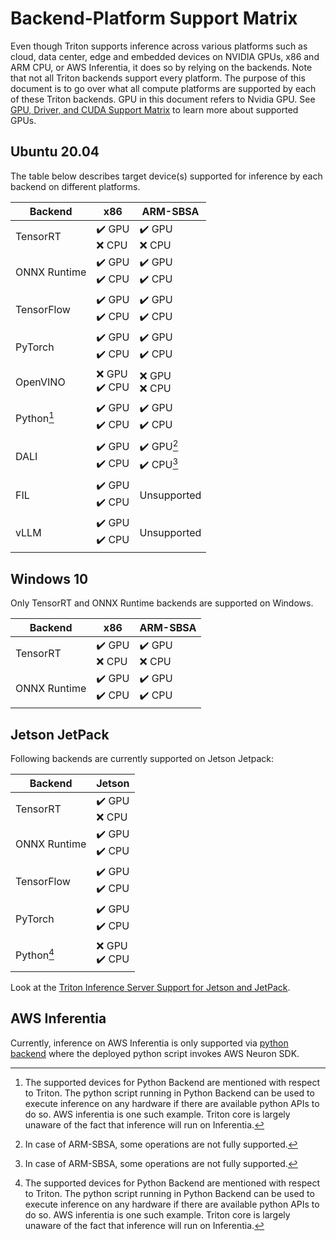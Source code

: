 <!--
# Copyright 2022-2023, NVIDIA CORPORATION & AFFILIATES. All rights reserved.
#
# Redistribution and use in source and binary forms, with or without
# modification, are permitted provided that the following conditions
# are met:
#  * Redistributions of source code must retain the above copyright
#    notice, this list of conditions and the following disclaimer.
#  * Redistributions in binary form must reproduce the above copyright
#    notice, this list of conditions and the following disclaimer in the
#    documentation and/or other materials provided with the distribution.
#  * Neither the name of NVIDIA CORPORATION nor the names of its
#    contributors may be used to endorse or promote products derived
#    from this software without specific prior written permission.
#
# THIS SOFTWARE IS PROVIDED BY THE COPYRIGHT HOLDERS ``AS IS'' AND ANY
# EXPRESS OR IMPLIED WARRANTIES, INCLUDING, BUT NOT LIMITED TO, THE
# IMPLIED WARRANTIES OF MERCHANTABILITY AND FITNESS FOR A PARTICULAR
# PURPOSE ARE DISCLAIMED.  IN NO EVENT SHALL THE COPYRIGHT OWNER OR
# CONTRIBUTORS BE LIABLE FOR ANY DIRECT, INDIRECT, INCIDENTAL, SPECIAL,
# EXEMPLARY, OR CONSEQUENTIAL DAMAGES (INCLUDING, BUT NOT LIMITED TO,
# PROCUREMENT OF SUBSTITUTE GOODS OR SERVICES; LOSS OF USE, DATA, OR
# PROFITS; OR BUSINESS INTERRUPTION) HOWEVER CAUSED AND ON ANY THEORY
# OF LIABILITY, WHETHER IN CONTRACT, STRICT LIABILITY, OR TORT
# (INCLUDING NEGLIGENCE OR OTHERWISE) ARISING IN ANY WAY OUT OF THE USE
# OF THIS SOFTWARE, EVEN IF ADVISED OF THE POSSIBILITY OF SUCH DAMAGE.
-->

# Backend-Platform Support Matrix

Even though Triton supports inference across various platforms such as
cloud, data center, edge and embedded devices on NVIDIA GPUs, x86 and
ARM CPU, or AWS Inferentia, it does so by relying on the backends.
Note that not all Triton backends support every platform. The purpose
of this document is to go over what all compute platforms are supported
by each of these Triton backends.
GPU in this document refers to Nvidia GPU. See
[GPU, Driver, and CUDA Support Matrix](https://docs.nvidia.com/deeplearning/frameworks/support-matrix/index.html)
to learn more about supported GPUs.

## Ubuntu 20.04

The table below describes target device(s) supported for inference by
each backend on different platforms.

| Backend      | x86       | ARM-SBSA      |
| ------------ | --------- | ------------- |
| TensorRT     |  :heavy_check_mark: GPU <br/> :x: CPU | :heavy_check_mark: GPU <br/> :x: CPU       |
| ONNX Runtime |  :heavy_check_mark: GPU <br/> :heavy_check_mark: CPU  |   :heavy_check_mark: GPU <br/> :heavy_check_mark: CPU      |
| TensorFlow   |  :heavy_check_mark: GPU <br/> :heavy_check_mark: CPU  |   :heavy_check_mark: GPU <br/> :heavy_check_mark: CPU      |
| PyTorch      |  :heavy_check_mark: GPU <br/> :heavy_check_mark: CPU  |   :heavy_check_mark: GPU <br/> :heavy_check_mark: CPU      |
| OpenVINO     |  :x: GPU <br/> :heavy_check_mark: CPU    |     :x: GPU <br/> :x: CPU       |
| Python[^1]   |  :heavy_check_mark: GPU <br/> :heavy_check_mark: CPU  |  :heavy_check_mark: GPU <br/> :heavy_check_mark: CPU  |
| DALI         |  :heavy_check_mark: GPU <br/> :heavy_check_mark: CPU  | :heavy_check_mark: GPU[^2] <br/> :heavy_check_mark: CPU[^2] |
| FIL          |  :heavy_check_mark: GPU <br/> :heavy_check_mark: CPU  |  Unsupported  |
| vLLM         |  :heavy_check_mark: GPU <br/> :heavy_check_mark: CPU  |  Unsupported  |


## Windows 10

Only TensorRT and ONNX Runtime backends are supported on Windows.

| Backend      | x86       | ARM-SBSA      |
| ------------ | --------- | ------------- |
| TensorRT     |  :heavy_check_mark: GPU <br/> :x: CPU | :heavy_check_mark: GPU <br/> :x: CPU       |
| ONNX Runtime |  :heavy_check_mark: GPU <br/> :heavy_check_mark: CPU  |   :heavy_check_mark: GPU <br/> :heavy_check_mark: CPU      |


## Jetson JetPack

Following backends are currently supported on Jetson Jetpack:

| Backend      |   Jetson  |
| ------------ | --------- |
| TensorRT     |  :heavy_check_mark: GPU <br/> :x: CPU    |
| ONNX Runtime |  :heavy_check_mark: GPU <br/> :heavy_check_mark: CPU  |   :heavy_check_mark: GPU <br/> :heavy_check_mark: CPU  |
| TensorFlow   |  :heavy_check_mark: GPU <br/> :heavy_check_mark: CPU  |   :heavy_check_mark: GPU <br/> :heavy_check_mark: CPU  |
| PyTorch      |  :heavy_check_mark: GPU <br/> :heavy_check_mark: CPU  |   :heavy_check_mark: GPU <br/> :heavy_check_mark: CPU  |
| Python[^1]   |  :x: GPU <br/> :heavy_check_mark: CPU    |


Look at the [Triton Inference Server Support for Jetson and JetPack](https://github.com/triton-inference-server/server/blob/main/docs/user_guide/jetson.md).


## AWS Inferentia

Currently, inference on AWS Inferentia is only supported via
[python backend](https://github.com/triton-inference-server/python_backend#running-with-inferentia)
where the deployed python script invokes AWS Neuron SDK.


[^1]: The supported devices for Python Backend are mentioned with
respect to Triton. The python script running in Python Backend can
be used to execute inference on any hardware if there are available
python APIs to do so. AWS inferentia is one such example. Triton
core is largely unaware of the fact that inference will run on
Inferentia.

[^2]: In case of ARM-SBSA, some operations are not fully supported.
